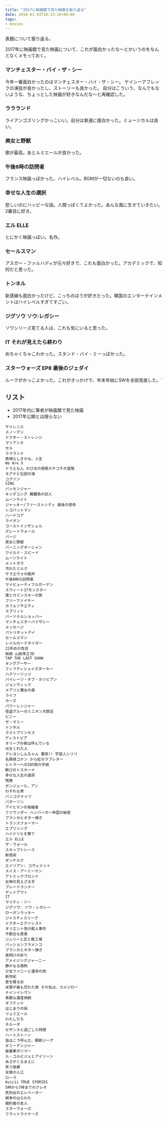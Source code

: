 ```yaml
---
title: "2017に映画館で見た映画を振り返る"
date: 2018-01-03T20:33:26+09:00
tags:
- movies
---
```


表題について振り返る。

<!--more-->

2017年に映画館で見た映画について、これが面白かったな〜とかいうのをなんとなくメモっておく。

### マンチェスター・バイ・ザ・シー
今年一番面白かったのはマンチェスター・バイ・ザ・シー。
ケイシーアフレックの演技が良かったし、ストーリーも良かった。
自分はこういう、なんでもないような、ちょっとした映画が好きなんだな〜と再確認した。

### ララランド
ライアンゴズリングかっこいい。自分は普通に面白かった。ミュージカルは良い。

### 美女と野獣
歌が最高。あとルミエールが良かった。

### 午後8時の訪問者
フランス映画っぽかった。ハイレベル。BGMが一切ないのも良い。

### 幸せな人生の選択
悲しいのにハッピーな話。人間っぽくてよかった。あんな風に生きていきたい。2番目に好き。

### エル ELLE
とにかく映画っぽい。名作。

### セールスマン
アスガー・ファルハディが元々好きで、これも面白かった。アカデミックで、知的だと思った。

### トンネル
新感線も面白かったけど、こっちのほうが好きだった。韓国のエンターテインメントはハイレベルすぎてすごい。

### ジグソウ ソウ:レガシー
ソウシリーズ見てる人は、これも気にいると思った。

### IT それが見えたら終わり
めちゃくちゃこわかった。スタンド・バイ・ミーっぽかった。

### スターウォーズ EP8 最後のジェダイ
ルークがかっこよかった。これがきっかけで、年末年始にSWを全部見直した。`

## リスト
* 2017年内に筆者が映画館で見た映画
* 2017年公開とは限らない

```
サイレンス 
スノーデン
ドクター・ストレンジ
マリアンヌ
セル
ララランド
素晴らしきかな、人生
We Are X
ドラえもん のび太の南極カチコチ大冒険
モアナと伝説の海
コクソン
SING
パッセンジャー
キングコング 髑髏島の巨人
ムーンライト
ジャッキー/ファーストレディ 最後の使命
レゴバットマン
ハードコア
ライオン
ゴーストインザシェル
グレートウォール
パージ
美女と野獣
バーニングオーシャン
ワイルド・スピード
ムーンライト
メットガラ
汚れたミルク
サラエヴォの銃声
午後8時の訪問者
マイビューティフルガーデン
スウィート17モンスター
僕とカミンスキーの旅
フリーファイヤー
カフェソサエティ
スプリット
パーソナルショッパー
マンチェスターバイザシー
メッセージ
パトリオットデイ
セールスマン
レイルロードタイガー
22年めの告白
映画 山田孝之3D
TAP THE LAST SHOW
キングアーサー
フィフティシェイズダーカー
ハクソーリッジ
パイレーツ・オブ・カリビアン
ジョンウィック
メアリと魔女の森
ライフ
カーズ
パワーレンジャー
怪盗グルーのミニオン大脱走
ビニー
ザ・マミー
トンネル
ラストプリンセス
ディストピア
オリーブの樹は呼んでいる
光をくれた人
クレヨンしんちゃん 襲来!! 宇宙人シリリ
名探偵コナン から紅のラブレター
ヒトラーへの285枚の手紙
歓びのトスカーナ
幸せな人生の選択
残像
ボンジュール、アン
わすれな草
バンコクナイツ
パターソン
アイヒマンの後継者
ファウンダー ハンバーガー帝国の秘密
ブランカとギター弾き
トランスフォーマー
エブリシング
ハイドリヒを撃て
エル ELLE
ザ・ウォール
スキップトレース
新感染
ダンケルク
エイリアン: コヴェナント
スイス・アーミーマン
アトミックブロンド
女神の見えざる手
ブレードランナー
ゲットアウト
IT
マイティ・ソー
ジグソウ: ソウ・レガシー
ローガンラッキー
ジャスティスリーグ
ドクターエクソシスト
オリエント急行殺人事件
不都合な真実
ジュリーと恋と靴工場
パッションフラメンコ
ブランカとギター弾き
夜明けの祈り
アメイジングジャーニー
静かなる情熱
少女ファニーと運命の旅
新世紀
愛を綴る女
米軍が最も恐れた男 その名は、カメジロー
ナインイレヴン
素敵な遺産相続
ギフテッド
はじまりの街
リュミエール
わたしたち
ネルーダ
セザンヌと過ごした時間
ハートストーン
皆はこう呼んだ、鋼鉄ジーグ
ギミーデンジャー
破裏拳ポリマー
ル・コルビジェとアイリーン
あさがくるまえに
笑う故郷
天使の入江
ローラ
Avicii TRUE STORIES
5時から7時までのクレオ
死刑台のエレベーター
戦争のはらわた
婚約者の友人
スターウォーズ
フラットライナーズ
```
